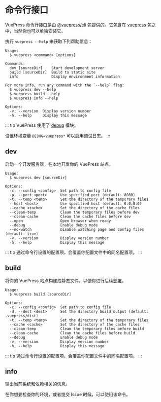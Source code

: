 # 命令行接口

<NpmBadge package="@vuepress/cli" />

VuePress 命令行接口是由 [@vuepress/cli](https://www.npmjs.com/package/@vuepress/cli) 包提供的。它包含在 [vuepress](https://www.npmjs.com/package/vuepress) 包之中，当然你也可以单独安装它。

执行 `vuepress --help` 来获取下列帮助信息：

```
Usage:
  $ vuepress <command> [options]

Commands:
  dev [sourceDir]    Start development server
  build [sourceDir]  Build to static site
  info               Display environment information

For more info, run any command with the `--help` flag:
  $ vuepress dev --help
  $ vuepress build --help
  $ vuepress info --help

Options:
  -v, --version  Display version number
  -h, --help     Display this message
```

::: tip
VuePress 使用了 [debug](https://www.npmjs.com/package/debug) 模块。

设置环境变量 `DEBUG=vuepress*` 可以启用调试日志。
:::

## dev

启动一个开发服务器，在本地开发你的 VuePress 站点。

```
Usage:
  $ vuepress dev [sourceDir]

Options:
  -c, --config <config>  Set path to config file
  -p, --port <port>      Use specified port (default: 8080)
  -t, --temp <temp>      Set the directory of the temporary files
  --host <host>          Use specified host (default: 0.0.0.0)
  --cache <cache>        Set the directory of the cache files
  --clean-temp           Clean the temporary files before dev
  --clean-cache          Clean the cache files before dev
  --open                 Open browser when ready
  --debug                Enable debug mode
  --no-watch             Disable watching page and config files (default: true)
  -v, --version          Display version number
  -h, --help             Display this message
```

::: tip
通过命令行设置的配置项，会覆盖你配置文件中的同名配置项。
:::

## build

将你的 VuePress 站点构建成静态文件，以便你进行后续[部署](../guide/deployment.md)。

```
Usage:
  $ vuepress build [sourceDir]

Options:
  -c, --config <config>  Set path to config file
  -d, --dest <dest>      Set the directory build output (default: .vuepress/dist)
  -t, --temp <temp>      Set the directory of the temporary files
  --cache <cache>        Set the directory of the cache files
  --clean-temp           Clean the temporary files before build
  --clean-cache          Clean the cache files before build
  --debug                Enable debug mode
  -v, --version          Display version number
  -h, --help             Display this message
```

::: tip
通过命令行设置的配置项，会覆盖你配置文件中的同名配置项。
:::

## info

输出当前系统和依赖相关的信息。

在你想要检查你的环境，或者提交 Issue 时候，可以使用该命令。
